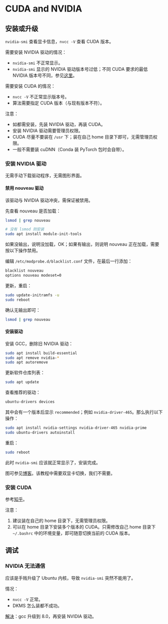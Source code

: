 # CUDA and NVIDIA

## 安装或升级

`nvidia-smi` 查看显卡信息，`nvcc -V` 查看 CUDA 版本。

需要安装 NVIDIA 驱动的情况：

- `nvidia-smi` 不正常显示。
- `nvidia-smi` 显示的 NVIDIA 驱动版本号过低；不同 CUDA 要求的最低 NVIDIA 版本号不同，参见[这里](https://docs.nvidia.com/cuda/cuda-toolkit-release-notes/index.html)。

需要安装 CUDA 的情况：

- `nvcc -V` 不正常显示版本号。
- 算法需要指定 CUDA 版本（与现有版本不符）。

注意：

- 如都需安装，先装 NVIDIA 驱动，再装 CUDA。
- 安装 NVIDIA 驱动需要管理员权限。
- CUDA 尽量不要装在 `/usr` 下；装在自己 home 目录下即可，无需管理员权限。
- 一般不需要装 cuDNN（Conda 装 PyTorch 包时会自带）。

### 安装 NVIDIA 驱动

无需手动下载驱动程序，无需图形界面。

#### 禁用 nouveau 驱动

该驱动与 NVIDIA 驱动冲突，需保证被禁用。

先查看 nouveau 是否加载：

```bash
lsmod | grep nouveau

# 没有 lsmod 则安装
sudo apt install module-init-tools
```

如果没输出，说明没加载，OK；如果有输出，则说明 nouveau 正在加载，需要按以下操作禁用。

编辑 `/etc/modprobe.d/blacklist.conf` 文件，在最后一行添加：

```txt
blacklist nouveau
options nouveau modeset=0
```

更新，重启：

```bash
sudo update-initramfs -u
sudo reboot
```

确认无输出即可：

```bash
lsmod | grep nouveau
```

#### 安装驱动

安装 GCC，删除旧 NVIDIA 驱动：

```bash
sudo apt install build-essential
sudo apt remove nvidia-*
sudo apt autoremove
```

更新软件仓库列表：

```bash
sudo apt update
```

查看推荐的驱动：

```bash
ubuntu-drivers devices
```

其中会有一个版本后显示 `recommended`；例如 `nvidia-driver-465`。那么执行以下操作：

```bash
sudo apt install nvidia-settings nvidia-driver-465 nvidia-prime
sudo ubuntu-drivers autoinstall
```

重启：

```bash
sudo reboot
```

此时 `nvidia-smi` 应该就正常显示了，安装完成。

图可参见[博客](https://blog.csdn.net/BigData_Mining/article/details/99670642)。该教程中需要双显卡切换，我们不需要。

### 安装 CUDA

参考[知乎](https://zhuanlan.zhihu.com/p/198161777)。

注意：

1. 建议装在自己的 home 目录下，无需管理员权限。
2. 可以在 home 目录下安装多个版本的 CUDA。只需修改自己 home 目录下 `~/.bashrc` 中的环境变量，即可随意切换当前的 CUDA 版本。

## 调试

### NVIDIA 无法通信

应该是手贱升级了 Ubuntu 内核，导致 `nvidia-smi` 突然不能用了。

情况：

- `nvcc -V` 正常。
- DKMS 怎么装都不成功。

[解决](https://blog.csdn.net/JerryZhang__/article/details/108865176)：gcc 升级到 8.0，再安装 NVIDIA 驱动。
